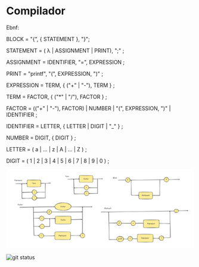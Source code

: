 # Compilador

Ebnf:

BLOCK = "{", { STATEMENT }, "}";

STATEMENT = ( λ | ASSIGNMENT | PRINT), ";" ;

ASSIGNMENT = IDENTIFIER, "=", EXPRESSION ;

PRINT = "printf", "(", EXPRESSION, ")" ;

EXPRESSION = TERM, { ("+" | "-"), TERM } ;

TERM = FACTOR, { ("*" | "/"), FACTOR } ;

FACTOR = (("+" | "-"), FACTOR) | NUMBER | "(", EXPRESSION, ")" | IDENTIFIER ;

IDENTIFIER = LETTER, { LETTER | DIGIT | "_" } ;

NUMBER = DIGIT, { DIGIT } ;

LETTER = ( a | ... | z | A | ... | Z ) ;

DIGIT = ( 1 | 2 | 3 | 4 | 5 | 6 | 7 | 8 | 9 | 0 ) ;


![Alt text](diagrama.jpg)

![git status](http://3.129.230.99/svg/PedroPauloMorenoCamargo/Compilador/)
